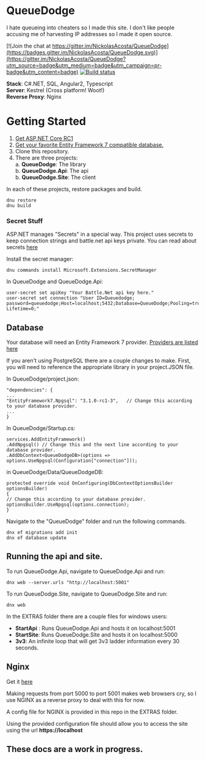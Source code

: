 # QueueDodge
I hate queueing into cheaters so I made this site.
I don't like people accusing me of harvesting IP addresses so I made it open source.

[![Join the chat at https://gitter.im/NickolasAcosta/QueueDodge](https://badges.gitter.im/NickolasAcosta/QueueDodge.svg)](https://gitter.im/NickolasAcosta/QueueDodge?utm_source=badge&utm_medium=badge&utm_campaign=pr-badge&utm_content=badge)
[![Build status](https://ci.appveyor.com/api/projects/status/8nxyi7dli2mrukxb?svg=true)](https://ci.appveyor.com/project/NickolasAcosta/queuedodge)

**Stack**: C#.NET, SQL, Angular2, Typescript  
**Server**: Kestrel    (Cross platform! Woot!)  
**Reverse Proxy**: Nginx  

# Getting Started

1. [Get ASP.NET Core RC1](https://docs.asp.net/en/latest/)
2. [Get your favorite Entity Framework 7 compatible database.](http://ef.readthedocs.org/en/latest/providers/)
3. Clone this repository.
4. There are three projects:  
   a. **QueueDodge**:  The library  
   b. **QueueDodge.Api**:  The api  
   b. **QueueDodge.Site**:  The client  

In each of these projects, restore packages and build.

    dnu restore
    dnu build


### Secret Stuff
ASP.NET manages "Secrets" in a special way.  This project uses secrets to keep connection strings and battle.net api keys private.  You can read about secrets [here](https://docs.asp.net/en/latest/security/app-secrets.html#accessing-user-secrets-via-configuration)

Install the secret manager:

    dnu commands install Microsoft.Extensions.SecretManager


In QueueDodge and QueueDodge.Api:

    user-secret set apiKey "Your Battle.Net api key here."
    user-secret set connection "User ID=Queuedodge; password=queuedodge;Host=localhost;5432;Database=QueueDodge;Pooling=true;Connection Lifetime=0;"

## Database
Your database will need an Entity Framework 7 provider.  [Providers are listed here](http://docs.efproject.net/en/latest/providers/index.html)

If you aren't using PostgreSQL there are a couple changes to make.  First, you will need to reference the appropriate library in your project.JSON file.

In QueueDodge/project.json:

    "dependencies": {
    ...
    "EntityFramework7.Npgsql": "3.1.0-rc1-3",   // Change this according to your database provider.
    ...
    }

In QueueDodge/Startup.cs:

    services.AddEntityFramework()
    .AddNpgsql() // Change this and the next line according to your database provider.
    .AddDbContext<QueueDodgeDB>(options => options.UseNpgsql(Configuration["connection"]));


in QueueDodge/Data/QueueDodgeDB:

    protected override void OnConfiguring(DbContextOptionsBuilder optionsBuilder)
    {
    // Change this according to your database provider.
    optionsBuilder.UseNpgsql(options.connection);
    }

Navigate to the "QueueDodge" folder and run the following commands.

    dnx ef migrations add init
    dnx ef database update


## Running the api and site.
To run QueueDodge.Api, navigate to QueueDodge.Api and run:

    dnx web --server.urls "http://localhost:5001"

To run QueueDodge.Site, navigate to QueueDodge.Site and run:

    dnx web

In the EXTRAS folder there are a couple files for windows users:

 - **StartApi** : Runs QueueDodge.Api and hosts it on localhost:5001  
 - **StartSite**:  Runs QueueDodge.Site and hosts it on localhost:5000  
 - **3v3**:  An infinite loop that will get 3v3 ladder information every 30 seconds.  

## Nginx
Get it [here](http://nginx.org/)

Making requests from port 5000 to port 5001 makes web browsers cry, so I use NGINX as a reverse proxy to deal with this for now.

A config file for NGINX is provided in this repo in the EXTRAS folder.

Using the provided configuration file should allow you to access the site using the url **https://localhost**


## These docs are a work in progress.